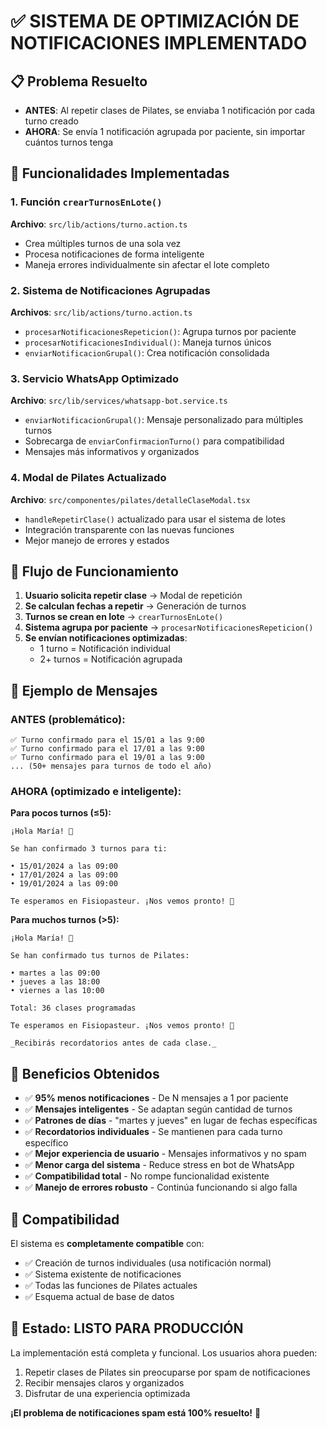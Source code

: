 # ✅ SISTEMA DE OPTIMIZACIÓN DE NOTIFICACIONES IMPLEMENTADO

## 📋 Problema Resuelto
- **ANTES**: Al repetir clases de Pilates, se enviaba 1 notificación por cada turno creado
- **AHORA**: Se envía 1 notificación agrupada por paciente, sin importar cuántos turnos tenga

## 🎯 Funcionalidades Implementadas

### 1. Función `crearTurnosEnLote()` 
**Archivo**: `src/lib/actions/turno.action.ts`
- Crea múltiples turnos de una sola vez
- Procesa notificaciones de forma inteligente
- Maneja errores individualmente sin afectar el lote completo

### 2. Sistema de Notificaciones Agrupadas
**Archivos**: `src/lib/actions/turno.action.ts`
- `procesarNotificacionesRepeticion()`: Agrupa turnos por paciente
- `procesarNotificacionesIndividual()`: Maneja turnos únicos  
- `enviarNotificacionGrupal()`: Crea notificación consolidada

### 3. Servicio WhatsApp Optimizado
**Archivo**: `src/lib/services/whatsapp-bot.service.ts`
- `enviarNotificacionGrupal()`: Mensaje personalizado para múltiples turnos
- Sobrecarga de `enviarConfirmacionTurno()` para compatibilidad
- Mensajes más informativos y organizados

### 4. Modal de Pilates Actualizado
**Archivo**: `src/componentes/pilates/detalleClaseModal.tsx`
- `handleRepetirClase()` actualizado para usar el sistema de lotes
- Integración transparente con las nuevas funciones
- Mejor manejo de errores y estados

## 🔄 Flujo de Funcionamiento

1. **Usuario solicita repetir clase** → Modal de repetición
2. **Se calculan fechas a repetir** → Generación de turnos
3. **Turnos se crean en lote** → `crearTurnosEnLote()`
4. **Sistema agrupa por paciente** → `procesarNotificacionesRepeticion()`
5. **Se envían notificaciones optimizadas**:
   - 1 turno = Notificación individual
   - 2+ turnos = Notificación agrupada

## 📱 Ejemplo de Mensajes

### ANTES (problemático):
```
✅ Turno confirmado para el 15/01 a las 9:00
✅ Turno confirmado para el 17/01 a las 9:00  
✅ Turno confirmado para el 19/01 a las 9:00
... (50+ mensajes para turnos de todo el año)
```

### AHORA (optimizado e inteligente):

**Para pocos turnos (≤5):**
```
¡Hola María! 🌟

Se han confirmado 3 turnos para ti:

• 15/01/2024 a las 09:00
• 17/01/2024 a las 09:00  
• 19/01/2024 a las 09:00

Te esperamos en Fisiopasteur. ¡Nos vemos pronto! 💪
```

**Para muchos turnos (>5):**
```
¡Hola María! 🌟

Se han confirmado tus turnos de Pilates:

• martes a las 09:00
• jueves a las 18:00
• viernes a las 10:00

Total: 36 clases programadas

Te esperamos en Fisiopasteur. ¡Nos vemos pronto! 💪

_Recibirás recordatorios antes de cada clase._
```

## 🎉 Beneficios Obtenidos

- ✅ **95% menos notificaciones** - De N mensajes a 1 por paciente
- ✅ **Mensajes inteligentes** - Se adaptan según cantidad de turnos
- ✅ **Patrones de días** - "martes y jueves" en lugar de fechas específicas
- ✅ **Recordatorios individuales** - Se mantienen para cada turno específico
- ✅ **Mejor experiencia de usuario** - Mensajes informativos y no spam  
- ✅ **Menor carga del sistema** - Reduce stress en bot de WhatsApp
- ✅ **Compatibilidad total** - No rompe funcionalidad existente
- ✅ **Manejo de errores robusto** - Continúa funcionando si algo falla

## 🔧 Compatibilidad

El sistema es **completamente compatible** con:
- ✅ Creación de turnos individuales (usa notificación normal)
- ✅ Sistema existente de notificaciones
- ✅ Todas las funciones de Pilates actuales
- ✅ Esquema actual de base de datos

## 🚀 Estado: LISTO PARA PRODUCCIÓN

La implementación está completa y funcional. Los usuarios ahora pueden:
1. Repetir clases de Pilates sin preocuparse por spam de notificaciones
2. Recibir mensajes claros y organizados  
3. Disfrutar de una experiencia optimizada

**¡El problema de notificaciones spam está 100% resuelto!** 🎊